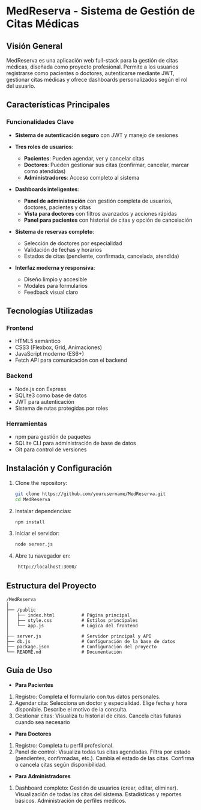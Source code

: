 # MedReserva - Sistema de Gestión de Citas Médicas

## Visión General
MedReserva es una aplicación web full-stack para la gestión de citas médicas, diseñada como proyecto profesional. Permite a los usuarios registrarse como pacientes o doctores, autenticarse mediante JWT, gestionar citas médicas y ofrece dashboards personalizados según el rol del usuario.

## Características Principales

### Funcionalidades Clave
- **Sistema de autenticación seguro** con JWT y manejo de sesiones
- **Tres roles de usuarios**:
  - **Pacientes**: Pueden agendar, ver y cancelar citas
  - **Doctores**: Pueden gestionar sus citas (confirmar, cancelar, marcar como atendidas)
  - **Administradores**: Acceso completo al sistema

- **Dashboards inteligentes**:
  - **Panel de administración** con gestión completa de usuarios, doctores, pacientes y citas
  - **Vista para doctores** con filtros avanzados y acciones rápidas
  - **Panel para pacientes** con historial de citas y opción de cancelación

- **Sistema de reservas completo**:
  - Selección de doctores por especialidad
  - Validación de fechas y horarios
  - Estados de citas (pendiente, confirmada, cancelada, atendida)

- **Interfaz moderna y responsiva**:
  - Diseño limpio y accesible
  - Modales para formularios
  - Feedback visual claro

## Tecnologías Utilizadas

### Frontend
- HTML5 semántico
- CSS3 (Flexbox, Grid, Animaciones)
- JavaScript moderno (ES6+)
- Fetch API para comunicación con el backend

### Backend
- Node.js con Express
- SQLite3 como base de datos
- JWT para autenticación
- Sistema de rutas protegidas por roles

### Herramientas
- npm para gestión de paquetes
- SQLite CLI para administración de base de datos
- Git para control de versiones

## Instalación y Configuración

1. Clone the repository:
    ```bash
    git clone https://github.com/yourusername/MedReserva.git
    cd MedReserva
    ```
2. Instalar dependencias:
    ```bash
    npm install
    ```
3. Iniciar el servidor:
    ```bash
    node server.js
    ```
4. Abre tu navegador en:
   ```bash
    http://localhost:3000/  
    ```
   
## Estructura del Proyecto

    /MedReserva
    │
    ├── /public
    │   ├── index.html          # Página principal
    │   ├── style.css           # Estilos principales
    │   └── app.js              # Lógica del frontend
    │
    ├── server.js               # Servidor principal y API
    ├── db.js                   # Configuración de la base de datos
    ├── package.json            # Configuración del proyecto
    └── README.md               # Documentación

## Guía de Uso

- **Para Pacientes**
1. Registro: Completa el formulario con tus datos personales.
2. Agendar cita: Selecciona un doctor y especialidad. Elige fecha y hora disponible. Describe el motivo de la consulta.
3. Gestionar citas: Visualiza tu historial de citas. Cancela citas futuras cuando sea necesario

- **Para Doctores**
1. Registro: Completa tu perfil profesional.
2. Panel de control: Visualiza todas tus citas agendadas. Filtra por estado (pendientes, confirmadas, etc.). Cambia el estado de las citas. Confirma o cancela citas según disponibilidad.

- **Para Administradores**
1. Dashboard completo: Gestión de usuarios (crear, editar, eliminar). Visualización de todas las citas del sistema. Estadísticas y reportes básicos. Administración de perfiles médicos.

